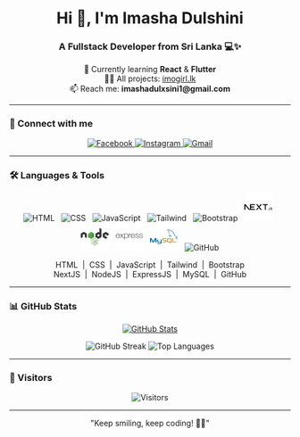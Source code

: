 <h1 align="center">Hi 👋, I'm Imasha Dulshini</h1>
<h3 align="center">A Fullstack Developer from Sri Lanka 💻✨</h3>

<p align="center">
  🌱 Currently learning <b>React</b> & <b>Flutter</b><br>
  👩‍💻 All projects: <a href="https://github.com/Imogirl">imogirl.lk</a><br>
  📫 Reach me: <b>imashadulxsini1@gmail.com</b>
</p>

---

### 🌸 Connect with me

<p align="center">
  <a href="https://www.facebook.com/Maddumage.M.I.D.R" target="_blank">
    <img src="https://img.shields.io/badge/Facebook-1877F2?style=for-the-badge&logo=facebook&logoColor=white" alt="Facebook" />
  </a>
  <a href="https://instagram.com/Maddumage.M.I.D.R" target="_blank">
    <img src="https://img.shields.io/badge/Instagram-E4405F?style=for-the-badge&logo=instagram&logoColor=white" alt="Instagram" />
  </a>
  <a href="mailto:imashadulxsini1@gmail.com">
    <img src="https://img.shields.io/badge/Gmail-D14836?style=for-the-badge&logo=gmail&logoColor=white" alt="Gmail" />
  </a>
</p>

---

### 🛠 Languages & Tools

<p align="center">
  <img src="https://skillicons.dev/icons?i=html" width="50" height="50" alt="HTML" title="HTML" />&nbsp;&nbsp;
  <img src="https://skillicons.dev/icons?i=css" width="50" height="50" alt="CSS" title="CSS" />&nbsp;&nbsp;
  <img src="https://techstack-generator.vercel.app/js-icon.svg" width="50" height="50" alt="JavaScript" title="JavaScript" />&nbsp;&nbsp;
  <img src="https://skillicons.dev/icons?i=tailwind" width="50" height="50" alt="Tailwind" title="Tailwind" />&nbsp;&nbsp;
  <img src="https://skillicons.dev/icons?i=bootstrap" width="50" height="50" alt="Bootstrap" title="Bootstrap" />&nbsp;&nbsp;
  <img src="https://raw.githubusercontent.com/devicons/devicon/master/icons/nextjs/nextjs-original-wordmark.svg" width="50" height="50" alt="NextJS" title="NextJS" />&nbsp;&nbsp;
  <img src="https://raw.githubusercontent.com/devicons/devicon/master/icons/nodejs/nodejs-original-wordmark.svg" width="50" height="50" alt="NodeJS" title="NodeJS" />&nbsp;&nbsp;
  <img src="https://raw.githubusercontent.com/devicons/devicon/master/icons/express/express-original-wordmark.svg" width="50" height="50" alt="ExpressJS" title="ExpressJS" />&nbsp;&nbsp;
  <img src="https://raw.githubusercontent.com/devicons/devicon/master/icons/mysql/mysql-original-wordmark.svg" width="50" height="50" alt="MySQL" title="MySQL" />&nbsp;&nbsp;
  <img src="https://techstack-generator.vercel.app/github-icon.svg" width="50" height="50" alt="GitHub" title="GitHub" />
</p>

<p align="center">
  HTML &nbsp;|&nbsp; CSS &nbsp;|&nbsp; JavaScript &nbsp;|&nbsp; Tailwind &nbsp;|&nbsp; Bootstrap <br>
  NextJS &nbsp;|&nbsp; NodeJS &nbsp;|&nbsp; ExpressJS &nbsp;|&nbsp; MySQL &nbsp;|&nbsp; GitHub
</p>

---

### 📊 GitHub Stats

<p align="center">
  <a href="https://github.com/Imogirl">
    <img src="https://github-readme-stats.vercel.app/api?username=Imogirl&show_icons=true&theme=radical&count_private=true" alt="GitHub Stats" />
  </a>
</p>

<p align="center">
  <img src="https://streak-stats.demolab.com?user=Imogirl&theme=radical" alt="GitHub Streak" />
  <img src="https://github-readme-stats.vercel.app/api/top-langs/?username=Imogirl&layout=compact&theme=radical" alt="Top Languages" />
</p>

---

### 🌈 Visitors

<p align="center">
  <img src="https://visitor-badge.laobi.icu/badge?page_id=Imogirl.Imogirl" alt="Visitors" />
</p>

---

<p align="center">
  "Keep smiling, keep coding! 💖🚀"
</p>
